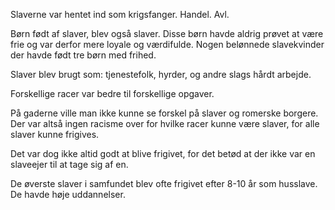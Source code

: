 Slaverne var hentet ind som krigsfanger. Handel. Avl.

Børn født af slaver, blev også slaver. Disse børn havde aldrig prøvet at
være frie og var derfor mere loyale og værdifulde. Nogen belønnede
slavekvinder der havde født tre børn med frihed.

Slaver blev brugt som: tjenestefolk, hyrder, og andre slags hårdt
arbejde.

Forskellige racer var bedre til forskellige opgaver.

På gaderne ville man ikke kunne se forskel på slaver og romerske
borgere. Der var altså ingen racisme over for hvilke racer kunne være
slaver, for alle slaver kunne frigives.

Det var dog ikke altid godt at blive frigivet, for det betød at der ikke
var en slaveejer til at tage sig af en.

De øverste slaver i samfundet blev ofte frigivet efter 8-10 år som
husslave. De havde høje uddannelser.

